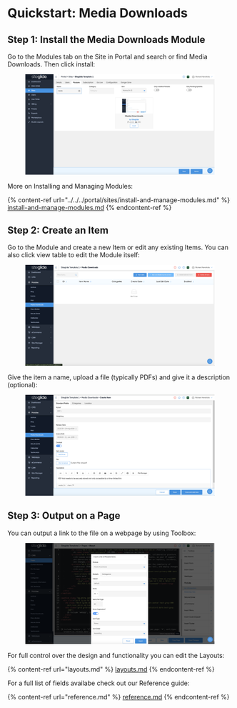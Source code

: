# Quickstart: Media Downloads

## Step 1: Install the Media Downloads Module

Go to the Modules tab on the Site in Portal and search or find Media Downloads. Then click install:

<figure><img src="../../../.gitbook/assets/Siteglide-Modules-Core-Media-Downloads-Install.png" alt=""><figcaption></figcaption></figure>

More on Installing and Managing Modules:

{% content-ref url="../../../portal/sites/install-and-manage-modules.md" %}
[install-and-manage-modules.md](../../../portal/sites/install-and-manage-modules.md)
{% endcontent-ref %}

## Step 2: Create an Item

Go to the Module and create a new Item or edit any existing Items. You can also click view table to edit the Module itself:

<figure><img src="../../../.gitbook/assets/Siteglide-Modules-Core-Media-Downloads-List.png" alt=""><figcaption></figcaption></figure>

Give the item a name, upload a file (typically PDFs) and give it a description (optional):

<figure><img src="../../../.gitbook/assets/Siteglide-Modules-Core-Media-Downloads-Create.png" alt=""><figcaption></figcaption></figure>

## Step 3: Output on a Page

You can output a link to the file on a webpage by using Toolbox:

<figure><img src="../../../.gitbook/assets/Siteglide-Modules-Core-Media-Downloads-Insert.png" alt=""><figcaption></figcaption></figure>

For full control over the design and functionality you can edit the Layouts:

{% content-ref url="layouts.md" %}
[layouts.md](layouts.md)
{% endcontent-ref %}

For a full list of fields availabe check out our Reference guide:

{% content-ref url="reference.md" %}
[reference.md](reference.md)
{% endcontent-ref %}
